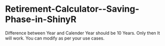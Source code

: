 # Retirement-Calculator--Saving-Phase-in-ShinyR

Difference between Year and Calender Year should be 10 Years. Only then It will work.
You can modify as per your use cases.
